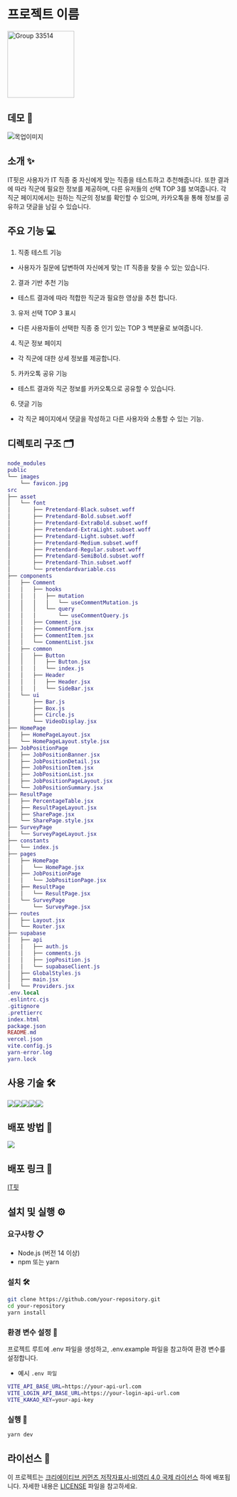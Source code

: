 # 프로젝트 이름

<a href="https://outsourcing-topaz.vercel.app/"><img width="150" alt="Group 33514" src="https://github.com/harry21-kr/outsourcing/assets/71476841/46207189-f068-4e16-ae0d-484f68883943"></a>

## 데모 📸

![목업이미지](https://github.com/harry21-kr/outsourcing/assets/71476841/abca4828-8358-4649-a3a2-391cdf203e89)


## 소개 ✨
IT핏은 사용자가 IT 직종 중 자신에게 맞는 직종을 테스트하고 추천해줍니다. 또한 결과에 따라 직군에 필요한 정보를 제공하며, 다른 유저들의 선택 TOP 3를 보여줍니다. 각 직군 페이지에서는 원하는 직군의 정보를 확인할 수 있으며, 카카오톡을 통해 정보를 공유하고 댓글을 남길 수 있습니다.

## 주요 기능 💻

1. 직종 테스트 기능

- 사용자가 질문에 답변하여 자신에게 맞는 IT 직종을 찾을 수 있는 있습니다.

2. 결과 기반 추천 기능

- 테스트 결과에 따라 적합한 직군과 필요한 영상을 추천 합니다.

3. 유저 선택 TOP 3 표시

- 다른 사용자들이 선택한 직종 중 인기 있는 TOP 3 백분율로 보여줍니다.

4. 직군 정보 페이지

- 각 직군에 대한 상세 정보를 제공합니다.

5. 카카오톡 공유 기능

- 테스트 결과와 직군 정보를 카카오톡으로 공유할 수 있습니다.

6. 댓글 기능

- 각 직군 페이지에서 댓글을 작성하고 다른 사용자와 소통할 수 있는 기능.

## 디렉토리 구조 🗂️

```lua
node_modules
public
└── images
    └── favicon.jpg
src
├── asset
│   └── font
│       ├── Pretendard-Black.subset.woff
│       ├── Pretendard-Bold.subset.woff
│       ├── Pretendard-ExtraBold.subset.woff
│       ├── Pretendard-ExtraLight.subset.woff
│       ├── Pretendard-Light.subset.woff
│       ├── Pretendard-Medium.subset.woff
│       ├── Pretendard-Regular.subset.woff
│       ├── Pretendard-SemiBold.subset.woff
│       ├── Pretendard-Thin.subset.woff
│       └── pretendardvariable.css
├── components
│   ├── Comment
│   │   ├── hooks
│   │   │   ├── mutation
│   │   │   │   └── useCommentMutation.js
│   │   │   └── query
│   │   │       └── useCommentQuery.js
│   │   ├── Comment.jsx
│   │   ├── CommentForm.jsx
│   │   ├── CommentItem.jsx
│   │   └── CommentList.jsx
│   ├── common
│   │   ├── Button
│   │   │   ├── Button.jsx
│   │   │   └── index.js
│   │   ├── Header
│   │   │   ├── Header.jsx
│   │   │   └── SideBar.jsx
│   └── ui
│       ├── Bar.js
│       ├── Box.js
│       ├── Circle.js
│       └── VideoDisplay.jsx
├── HomePage
│   ├── HomePageLayout.jsx
│   └── HomePageLayout.style.jsx
├── JobPositionPage
│   ├── JobPositionBanner.jsx
│   ├── JobPositionDetail.jsx
│   ├── JobPositionItem.jsx
│   ├── JobPositionList.jsx
│   ├── JobPositionPageLayout.jsx
│   └── JobPositionSummary.jsx
├── ResultPage
│   ├── PercentageTable.jsx
│   ├── ResultPageLayout.jsx
│   ├── SharePage.jsx
│   └── SharePage.style.jsx
├── SurveyPage
│   └── SurveyPageLayout.jsx
├── constants
│   └── index.js
├── pages
│   ├── HomePage
│   │   └── HomePage.jsx
│   ├── JobPositionPage
│   │   └── JobPositionPage.jsx
│   ├── ResultPage
│   │   └── ResultPage.jsx
│   └── SurveyPage
│       └── SurveyPage.jsx
├── routes
│   ├── Layout.jsx
│   └── Router.jsx
├── supabase
│   ├── api
│   │   ├── auth.js
│   │   ├── comments.js
│   │   ├── jopPosition.js
│   │   └── supabaseClient.js
│   ├── GlobalStyles.js
│   ├── main.jsx
│   └── Providers.jsx
.env.local
.eslintrc.cjs
.gitignore
.prettierrc
index.html
package.json
README.md
vercel.json
vite.config.js
yarn-error.log
yarn.lock
```

## 사용 기술 🛠️
<div style="display:flex; flex-wrap:wrap">
<img src="https://img.shields.io/badge/react-61DAFB?style=for-the-badge&logo=react&logoColor=white">
<img src="https://img.shields.io/badge/reactrouter-CA4245?style=for-the-badge&logo=reactrouter&logoColor=white">
<img src="https://img.shields.io/badge/supabase-3FCF8E?style=for-the-badge&logo=supabase&logoColor=white">
<img src="https://img.shields.io/badge/reactquery-FF4154?style=for-the-badge&logo=reactquery&logoColor=white">
<img src="https://img.shields.io/badge/styledcomponents-DB7093?style=for-the-badge&logo=styledcomponents&logoColor=white">
</div>

## 배포 방법 🚀

<img src="https://img.shields.io/badge/vercel-000000?style=for-the-badge&logo=vercel&logoColor=white">

## 배포 링크 🔗

[IT핏](https://outsourcing-topaz.vercel.app/)

## 설치 및 실행 ⚙️

### 요구사항 📋

- Node.js (버전 14 이상)
- npm 또는 yarn

### 설치 🛠️

```bash
git clone https://github.com/your-repository.git
cd your-repository
yarn install
```

### 환경 변수 설정 🔧

프로젝트 루트에 .env 파일을 생성하고, .env.example 파일을 참고하여 환경 변수를 설정합니다.

- 예시 `.env 파일`

```bash
VITE_API_BASE_URL=https://your-api-url.com
VITE_LOGIN_API_BASE_URL=https://your-login-api-url.com
VITE_KAKAO_KEY=your-api-key
```

### 실행 👀

```bash
yarn dev
```

## 라이선스 📄

이 프로젝트는 [크리에이티브 커먼즈 저작자표시-비영리 4.0 국제 라이선스](https://creativecommons.org/licenses/by-nc/4.0/) 하에 배포됩니다. 자세한 내용은 [LICENSE](./LICENSE) 파일을 참고하세요.


